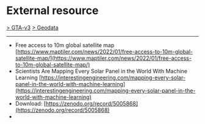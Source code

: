 # External resource

[> GTA-v3](../README.md) [> Geodata](README.md)
* * *

* Free access to 10m global satellite map [https://www.maptiler.com/news/2022/01/free-access-to-10m-global-satellite-map/](https://www.maptiler.com/news/2022/01/free-access-to-10m-global-satellite-map/)
* Scientists Are Mapping Every Solar Panel in the World With Machine Learning [https://interestingengineering.com/mapping-every-solar-panel-in-the-world-with-machine-learning](https://interestingengineering.com/mapping-every-solar-panel-in-the-world-with-machine-learning)
* Download: [https://zenodo.org/record/5005868](https://zenodo.org/record/5005868)
*
